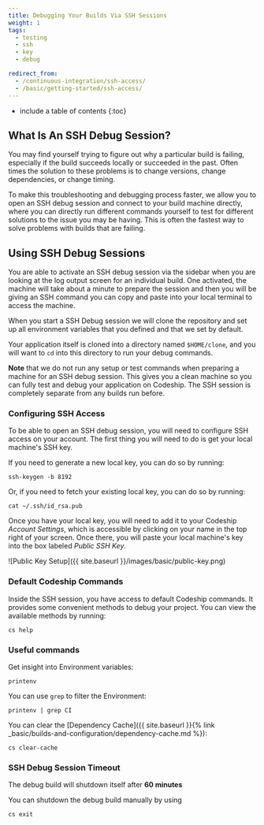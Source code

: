 ```yaml
---
title: Debugging Your Builds Via SSH Sessions
weight: 1
tags:
  - testing
  - ssh
  - key
  - debug

redirect_from:
  - /continuous-integration/ssh-access/
  - /basic/getting-started/ssh-access/  
---
```


* include a table of contents
{:toc}

## What Is An SSH Debug Session?

You may find yourself trying to figure out why a particular build is failing, especially if the build succeeds locally or succeeded in the past. Often times the solution to these problems is to change versions, change dependencies, or change timing.

To make this troubleshooting and debugging process faster, we allow you to open an SSH debug session and connect to your build machine directly, where you can directly run different commands yourself to test for different solutions to the issue you may be having. This is often the fastest way to solve problems with builds that are failing.

## Using SSH Debug Sessions

You are able to activate an SSH debug session via the sidebar when you are looking at the log output screen for an individual build. One activated, the machine will take about a minute to prepare the session and then you will be giving an SSH command you can copy and paste into your local terminal to access the machine.

When you start a SSH Debug session we will clone the repository and set up all environment variables that you defined and that we set by default.

Your application itself is cloned into a directory named `$HOME/clone`, and you will want to `cd` into this directory to run your debug commands.

**Note** that we do not run any setup or test commands when preparing a machine for an SSH debug session. This gives you a clean machine so you can fully test and debug your application on Codeship. The SSH session is completely separate from any builds run before.

### Configuring SSH Access

To be able to open an SSH debug session, you will need to configure SSH access on your account. The first thing you will need to do is get your local machine's SSH key.

If you need to generate a new local key, you can do so by running:

```shell
ssh-keygen -b 8192
```

Or, if you need to fetch your existing local key, you can do so by running:

```shell
cat ~/.ssh/id_rsa.pub
```

Once you have your local key, you will need to add it to your Codeship *Account Settings*, which is accessible by clicking on your name in the top right of your screen. Once there, you will paste your local machine's key into the box labeled *Public SSH Key*.

![Public Key Setup]({{ site.baseurl }}/images/basic/public-key.png)

### Default Codeship Commands

Inside the SSH session, you have access to default Codeship commands. It provides some convenient methods to debug your project. You can view the available methods by running:

```shell
cs help
```

### Useful commands

Get insight into Environment variables:

```shell
printenv
```

You can use `grep` to filter the Environment:

```shell
printenv | grep CI
```

You can clear the [Dependency Cache]({{ site.baseurl }}{% link _basic/builds-and-configuration/dependency-cache.md %}):

```shell
cs clear-cache
```

### SSH Debug Session Timeout

The debug build will shutdown itself after **60 minutes**

You can shutdown the debug build manually by using

```shell
cs exit
```

